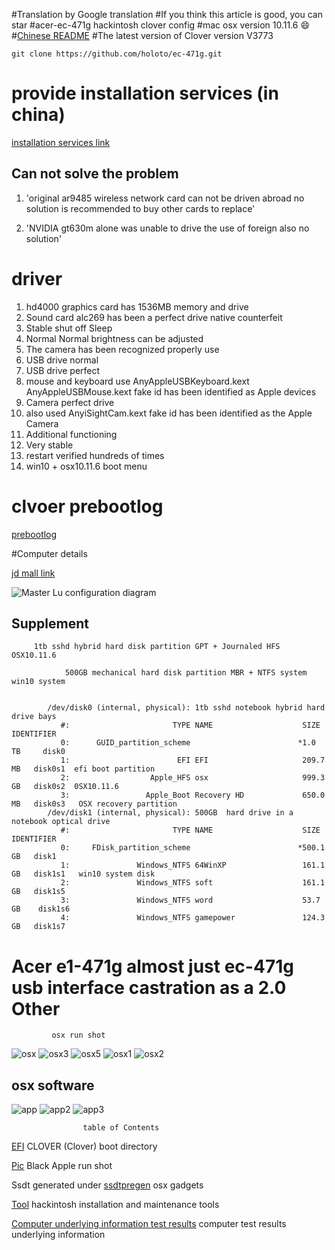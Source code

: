 #Translation by Google translation
#If you think this article is good, you can star
#acer-ec-471g  hackintosh clover config
#mac osx version 10.11.6
 :smile:
#[Chinese README](https://github.com/holoto/ec-471g/blob/master/README.md)
#The latest version of Clover version V3773

`git clone https://github.com/holoto/ec-471g.git`

#  provide installation services (in china)


[installation services link](https://github.com/holoto/hackintosh)


## Can not solve the problem


1. 'original ar9485 wireless network card can not be driven abroad no solution is recommended to buy other cards to replace'

4. 'NVIDIA gt630m alone was unable to drive the use of foreign also no solution'


# driver
1. hd4000 graphics card has 1536MB memory and drive
2. Sound card alc269 has been a perfect drive native counterfeit
3. Stable shut off Sleep
4. Normal Normal brightness can be adjusted
5. The camera has been recognized properly use
6. USB drive normal
7. USB drive perfect
8. mouse and keyboard use AnyAppleUSBKeyboard.kext AnyAppleUSBMouse.kext fake id has been identified as Apple devices
9. Camera perfect drive
10. also used AnyiSightCam.kext fake id has been identified as the Apple Camera
11. Additional functioning
12. Very stable
13. restart verified hundreds of times
14. win10 + osx10.11.6 boot menu

# clvoer prebootlog

[prebootlog](https://raw.githubusercontent.com/holoto/ec-471g/master/EFI/EFI/CLOVER/misc/preboot.log)




#Computer details


[jd mall link](http://item.jd.com/849503.html)




![Master Lu configuration diagram](https://raw.githubusercontent.com/holoto/ec-471g/master/pic/截屏图片.jpg "鲁大师配置图")





##  Supplement
         1tb sshd hybrid hard disk partition GPT + Journaled HFS OSX10.11.6

                500GB mechanical hard disk partition MBR + NTFS system win10 system


            /dev/disk0 (internal, physical): 1tb sshd notebook hybrid hard drive bays
               #:                       TYPE NAME                    SIZE       IDENTIFIER
               0:      GUID_partition_scheme                        *1.0 TB     disk0
               1:                        EFI EFI                     209.7 MB   disk0s1  efi boot partition
               2:                  Apple_HFS osx                     999.3 GB   disk0s2  0SX10.11.6
               3:                 Apple_Boot Recovery HD             650.0 MB   disk0s3   OSX recovery partition
            /dev/disk1 (internal, physical): 500GB  hard drive in a notebook optical drive
               #:                       TYPE NAME                    SIZE       IDENTIFIER
               0:     FDisk_partition_scheme                        *500.1 GB   disk1
               1:               Windows_NTFS 64WinXP                 161.1 GB   disk1s1   win10 system disk
               2:               Windows_NTFS soft                    161.1 GB   disk1s5
               3:               Windows_NTFS word                    53.7 GB    disk1s6
               4:               Windows_NTFS gamepower               124.3 GB   disk1s7



# Acer e1-471g almost just ec-471g usb interface castration as a 2.0 Other




             osx run shot
![osx](https://raw.githubusercontent.com/holoto/ec-471g/master/pic/mac1.png "osx运行截图")
![osx3](https://raw.githubusercontent.com/holoto/ec-471g/master/pic/mac4.png "osx运行截图")
![osx5](https://raw.githubusercontent.com/holoto/ec-471g/master/pic/mac5.png "osx运行截图")
![osx1](https://raw.githubusercontent.com/holoto/ec-471g/master/pic/mac2.png "osx运行截图")
![osx2](https://raw.githubusercontent.com/holoto/ec-471g/master/pic/mac3.png "osx运行截图")
## osx software
![app](https://raw.githubusercontent.com/holoto/ec-471g/master/pic/app.png "osx运行截图")
![app2](https://raw.githubusercontent.com/holoto/ec-471g/master/pic/app2.png "osx运行截图")
![app3](https://raw.githubusercontent.com/holoto/ec-471g/master/pic/app3.png "osx运行截图")



                    table of Contents


[EFI](https://github.com/holoto/ec-471g/tree/master/EFI) CLOVER (Clover) boot directory


[Pic](https://github.com/holoto/ec-471g/tree/master/pic) Black Apple run shot


Ssdt generated under [ssdtpregen](https://github.com/holoto/ec-471g/tree/master/ssdtprgen) osx gadgets


[Tool](https://github.com/holoto/ec-471g/tree/master/tool)  hackintosh installation and maintenance tools


[Computer underlying information test results](https://github.com/holoto/ec-471g/tree/master/Darwindumperreports) computer test results underlying information
